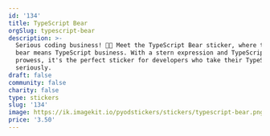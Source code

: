 ```yaml
---
id: '134'
title: TypeScript Bear
orgSlug: typescript-bear
description: >-
  Serious coding business! 🐻💼 Meet the TypeScript Bear sticker, where this
  bear means TypeScript business. With a stern expression and TypeScript
  prowess, it's the perfect sticker for developers who take their TypeScript
  seriously.
draft: false
community: false
charity: false
type: stickers
slug: '134'
image: https://ik.imagekit.io/pyodstickers/stickers/typescript-bear.png
price: '3.50'
---
```

